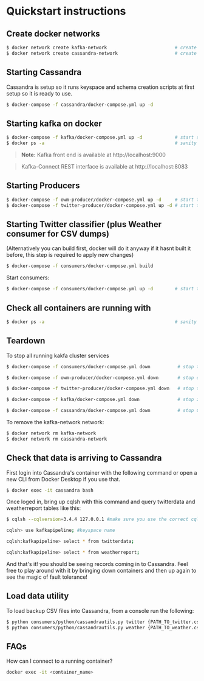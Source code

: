 # Quickstart instructions

## Create docker networks
```bash
$ docker network create kafka-network                         # create a new docker network for kafka cluster (zookeeper, broker, kafka-manager services, and kafka connect sink services)
$ docker network create cassandra-network                     # create a new docker network for cassandra. (kafka connect will exist on this network as well in addition to kafka-network)
```
## Starting Cassandra

Cassandra is setup so it runs keyspace and schema creation scripts at first setup so it is ready to use.
```bash
$ docker-compose -f cassandra/docker-compose.yml up -d
```

## Starting kafka on docker
```bash
$ docker-compose -f kafka/docker-compose.yml up -d            # start single zookeeper, broker, kafka-manager and kafka-connect services
$ docker ps -a                                                # sanity check to make sure services are up: kafka_broker_1, kafka-manager, zookeeper, kafka-connect service
```

> **Note:** 
Kafka front end is available at http://localhost:9000

> Kafka-Connect REST interface is available at http://localhost:8083

## Starting Producers
```bash
$ docker-compose -f owm-producer/docker-compose.yml up -d     # start the producer that retrieves open weather map
$ docker-compose -f twitter-producer/docker-compose.yml up -d # start the producer for twitter
```
## Starting Twitter classifier (plus Weather consumer for CSV dumps)

(Alternatively you can build first, docker will do it anyway if it hasnt built it before, this step is required to apply new changes)
```bash
$ docker-compose -f consumers/docker-compose.yml build
```
Start consumers:
```bash
$ docker-compose -f consumers/docker-compose.yml up -d        # start the consumers
```

## Check all containers are running with
```bash
$ docker ps -a                                                # sanity check to make sure services are up: kafka_broker_1, kafka-manager, zookeeper, kafka-connect service
```
## Teardown

To stop all running kakfa cluster services

```bash
$ docker-compose -f consumers/docker-compose.yml down          # stop the consumers

$ docker-compose -f owm-producer/docker-compose.yml down       # stop open weather map producer

$ docker-compose -f twitter-producer/docker-compose.yml down   # stop twitter producer

$ docker-compose -f kafka/docker-compose.yml down              # stop zookeeper, broker, kafka-manager and kafka-connect services

$ docker-compose -f cassandra/docker-compose.yml down          # stop Cassandra
```

To remove the kafka-network network:

```bash
$ docker network rm kafka-network
$ docker network rm cassandra-network
```

## Check that data is arriving to Cassandra

First login into Cassandra's container with the following command or open a new CLI from Docker Desktop if you use that.
```bash
$ docker exec -it cassandra bash
```
Once loged in, bring up cqlsh with this command and query twitterdata and weatherreport tables like this:
```bash
$ cqlsh --cqlversion=3.4.4 127.0.0.1 #make sure you use the correct cqlversion

cqlsh> use kafkapipeline; #keyspace name

cqlsh:kafkapipeline> select * from twitterdata;

cqlsh:kafkapipeline> select * from weatherreport;
```

And that's it! you should be seeing records coming in to Cassandra. Feel free to play around with it by bringing down containers and then up again to see the magic of fault tolerance!

## Load data utility
To load backup CSV files into Cassandra, from a console run the following:

```bash
$ python consumers/python/cassandrautils.py twitter {PATH_TO_twitter.csv}
$ python consumers/python/cassandrautils.py weather {PATH_TO_weather.csv}
```

## FAQs

How can I connect to a running container?

```bash
docker exec -it <container_name>
```

